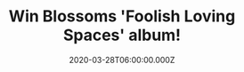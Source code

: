 ---
campaign-uuid: "c-74eeddeb-5abd-4d09-b75a-8d41f5f7e87f"
type: "Competition"
category: "Music"
date: "2020-03-28T06:00:00.000Z"
end-date: "2020-05-28T23:59:00.000Z"
disable-form: false
is_promoted: true
has_entry_page: true
title: "Win Blossoms 'Foolish Loving Spaces' album!"
competition-description: "<p>'Foolish Loving Spaces' is the brand new album of the\
  \ English indie pop band from Stockport and the follow-up to Blossoms 2018 album\
  \ 'Cool Like You',  a romantic page-turner of light and shade we are pretty sure\
  \ you won't want to miss.</p>\n<p>We are giving a copy to one lucky NME AAA member\
  \ to win. Are you their biggest fan? Click below for a chance to win now.</p>\n"
hero-header: "Win Blossoms 'Foolish Loving Spaces' album!"
terms-confirmation: "N/A"
banner-img: "https://assets.expresslyapp.com/asset-d269ceb0-be56-49f7-9310-2eedfece7862.jpg"
logo-left-href: "aaa.nme.com"
logo-left-image: "https://assets.expresslyapp.com/asset-0479eb37-25af-4032-a58b-267d1eed0317.jpg"
logo-left-title: "NME AAA"
bg-image-hero: "https://assets.expresslyapp.com/asset-6d99ee0f-c4e4-4cd2-896d-34b55873f643.jpg"
bg-image-first: "https://assets.expresslyapp.com/asset-0ec53ab0-6cbf-46d7-876c-2bdb9945dbf1.jpg"
section1-content: "<p>'Foolish Loving Spaces' is the follow-up to Blossoms' 2018 album\
  \ 'Cool Like You' and features the single 'Your Girlfriend'. The album was produced\
  \ by the band's consistent and talented team of James Skelly and Rich Turvey at\
  \ Parr Street Studios in Liverpool.</p>\n<p>Tom Ogden's increasingly direct lyrical\
  \ range turns album three into a romantic page-turner of light and shade, while\
  \ its divergent moods are supplied by Myles Kellock's piano and keyboard lines,\
  \ careering from urgent stabs of TV game show-theme synth to more classic, rolling\
  \ notes.</p>\n<p>The record's multi-instrumental colour and widescreen sound is\
  \ provided by pedal steel/lead guitarist Josh Dewhurst, while Joe Donovan on drums\
  \ and Charlie Salt on bass bring fluidly danceable grooves throughout, complemented\
  \ on occasion by a wall of gospel harmony.</p>\n"
entry-title: "Win Blossoms 'Foolish Loving Spaces' album!"
entry-content: "<p>Enter the draw to win Blossoms 'Foolish Loving Spaces' album by\
  \ completing the form below before 23:59 on the 28th of April 2020.</p>\n"
has-winner: false
prize-description: "Blossoms 'Foolish Loving Spaces' album!"
special-conditions: "Multiple entries are allowed up to one every day."
country-restrictions:
- "GB"
---
